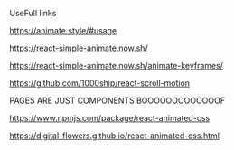 UseFull links 


https://animate.style/#usage



https://react-simple-animate.now.sh/

https://react-simple-animate.now.sh/animate-keyframes/

https://github.com/1000ship/react-scroll-motion




PAGES ARE JUST COMPONENTS BOOOOOOOOOOOOOF

https://www.npmjs.com/package/react-animated-css 

https://digital-flowers.github.io/react-animated-css.html